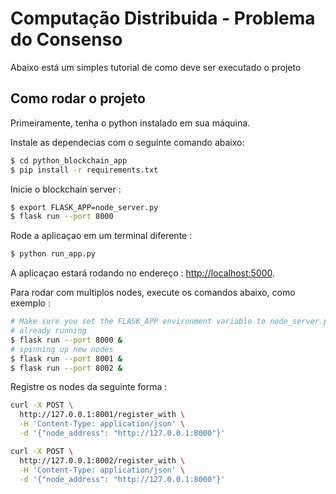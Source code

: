 # Computação Distribuida - Problema do Consenso

Abaixo está um simples tutorial de como deve ser executado o projeto

## Como rodar o projeto

Primeiramente, tenha o python instalado em sua máquina.

Instale as dependecias com o seguinte comando abaixo:

```sh
$ cd python_blockchain_app
$ pip install -r requirements.txt
```

Inicie o blockchain server :

```sh
$ export FLASK_APP=node_server.py
$ flask run --port 8000
```

Rode a aplicaçao em um terminal diferente : 

```sh
$ python run_app.py
```

A aplicaçao estará rodando no endereço : [http://localhost:5000](http://localhost:5000).

Para rodar com multiplos nodes, execute os comandos abaixo, como exemplo :

```sh
# Make sure you set the FLASK_APP environment variable to node_server.py before running these nodes
# already running
$ flask run --port 8000 &
# spinning up new nodes
$ flask run --port 8001 &
$ flask run --port 8002 &
```

Registre os nodes da seguinte forma : 

```sh
curl -X POST \
  http://127.0.0.1:8001/register_with \
  -H 'Content-Type: application/json' \
  -d '{"node_address": "http://127.0.0.1:8000"}'
```

```sh
curl -X POST \
  http://127.0.0.1:8002/register_with \
  -H 'Content-Type: application/json' \
  -d '{"node_address": "http://127.0.0.1:8000"}'
```

